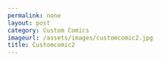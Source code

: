 ```yaml
---
permalink: none
layout: post
category: Custom Comics
imageurl: /assets/images/customcomic2.jpg
title: Customcomic2
---
```

